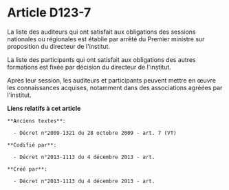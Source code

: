 # Article D123-7

La liste des auditeurs qui ont satisfait aux obligations des sessions nationales ou régionales est établie par arrêté du
Premier ministre sur proposition du directeur de l'institut.

La liste des participants qui ont satisfait aux obligations des autres formations est fixée par décision du directeur de
l'institut.

Après leur session, les auditeurs et participants peuvent mettre en œuvre les connaissances acquises, notamment dans des
associations agréées par l'institut.

**Liens relatifs à cet article**

	**Anciens textes**:

	  - Décret n°2009-1321 du 28 octobre 2009 - art. 7 (VT)

	**Codifié par**:

	  - Décret n°2013-1113 du 4 décembre 2013 - art.

	**Créé par**:

	  - Décret n°2013-1113 du 4 décembre 2013 - art.
